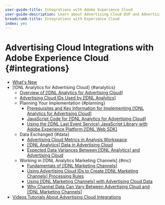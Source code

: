```yaml
---
user-guide-title: Integrations with Adobe Experience Cloud
user-guide-description: Learn about Advertising Cloud DSP and Advertising Cloud Search integrations with other Adobe Experience Cloud products and services.
breadcrumb-title: Integrations with Experience Cloud
index: yes
---
```


# Advertising Cloud Integrations with Adobe Experience Cloud {#integrations}
<!--  and Adobe Experience Platform -->

+ [What's New](/help/integrations/home.md)
+ [!DNL Analytics for Advertising Cloud] {#analytics}
    + [Overview of [!DNL Analytics for Advertising Cloud]](/help/integrations/analytics/overview.md)
    + [Advertising Cloud IDs Used by [!DNL Analytics]](/help/integrations/analytics/ids.md)
    + Planning Your Implementation {#planning}
        + [Prerequisites and Key Information for Implementing [!DNL Analytics for Advertising Cloud]](/help/integrations/analytics/prerequisites.md)
        + [JavaScript Code for [!DNL Analytics for Advertising Cloud]](/help/integrations/analytics/javascript.md)
        + [Using the [!DNL Last Event Service] JavaScript Library with Adobe Experience Platform [!DNL Web SDK]](/help/integrations/analytics/web-sdk.md)
    + Data Exchanged {#data}
        + [Advertising Cloud Metrics in Analysis Workspace](/help/integrations/analytics/advertising-cloud-metrics-in-analytics.md)
        + [[!DNL Analytics] Data in Advertising Cloud](/help/integrations/analytics/analytics-data-in-advertising-cloud.md)
        + [Expected Data Variances Between [!DNL Analytics] and Advertising Cloud](/help/integrations/analytics/data-variances.md)
    + Working in [!DNL Analytics Marketing Channels] {#mc}
        + [Fundamentals of [!DNL Marketing Channels]](/help/integrations/analytics/marketing-channels/mc-overview.md)
        + [Using Advertising Cloud IDs to Create [!DNL Marketing Channels] Processing Rules](/help/integrations/analytics/marketing-channels/mc-ids.md)
        + [Using [!DNL Marketing Channels] with Advertising Cloud Data](/help/integrations/analytics/marketing-channels/mc-ac-data.md)
        + [Why Channel Data Can Vary Between Advertising Cloud and [!DNL Marketing Channels]](/help/integrations/analytics/marketing-channels/mc-data-variances.md)
+ [Videos Tutorials About Advertising Cloud Integrations](https://experienceleague.adobe.com/docs/advertising-cloud-learn/tutorials/overview.html)<!-- rename if the tutorials TOC structure changes -->
